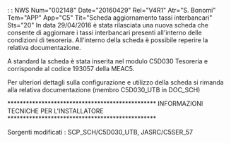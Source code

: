  :  : NWS Num="002148" Date="20160429" Rel="V4R1" Atr="S. Bonomi" Tem="APP" App="C5" Tit="Scheda aggiornamento tassi interbancari" Sts="20"
In data 29/04/2016 è stata rilasciata una nuova scheda che consente di aggiornare i tassi interbancari presenti all'interno delle condizioni di tesoreria.
All'interno della scheda è possibile reperire la relativa documentazione.

A standard la scheda è stata inserita nel modulo C5D030 Tesoreria e corrisponde al codice 193057 della MEAC5.


Per ulteriori dettagli sulla configurazione e utilizzo della scheda si rimanda alla relativa documentazione (membro C5D030_UTB in DOC_SCH)

\*\*\*\*\*\*\*\*\*\*\*\*\*\*\*\*\*\*\*\*\*\*\*\*\*\*\*\*\*\*\*\*\*\*\*\*\*\*\*\*\*\*\*\*\*\*\*\*
INFORMAZIONI TECNICHE PER L'INSTALLATORE
\*\*\*\*\*\*\*\*\*\*\*\*\*\*\*\*\*\*\*\*\*\*\*\*\*\*\*\*\*\*\*\*\*\*\*\*\*\*\*\*\*\*\*\*\*\*\*\*

Sorgenti modificati :  SCP_SCH/C5D030_UTB, JASRC/C5SER_57

